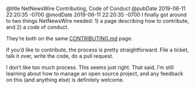 @title NetNewsWire Contributing, Code of Conduct
@pubDate 2019-06-11 22:20:35 -0700
@modDate 2019-06-11 22:20:35 -0700
I finally got around to two things NetNewsWire needed: 1) a page describing how to contribute, and 2) a code of conduct.

They’re both on the same [CONTRIBUTING.md](https://github.com/brentsimmons/NetNewsWire/blob/master/CONTRIBUTING.md) page.

If you’d like to contribute, the process is pretty straightforward. File a ticket, talk it over, write the code, do a pull request.

I don’t like too much process. This seems just right. That said, I’m still learning about how to manage an open source project, and any feedback on this (and anything else) is definitely welcome.
